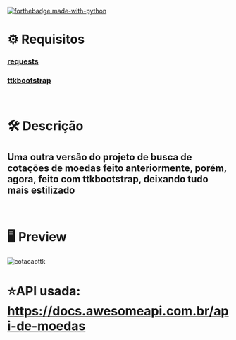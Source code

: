 [![forthebadge made-with-python](http://ForTheBadge.com/images/badges/made-with-python.svg)](https://www.python.org/)


# :gear: Requisitos
### [requests](https://requests.readthedocs.io/en/latest/)
### [ttkbootstrap](https://ttkbootstrap.readthedocs.io/en/latest/)

# <br>:hammer_and_wrench: Descrição
## Uma outra versão do projeto de busca de cotações de moedas feito anteriormente, porém, agora, feito com ttkbootstrap, deixando tudo mais estilizado 

# <br>:desktop_computer: Preview
![cotacaottk](https://github.com/Sinuelo/CotacoesMoedas-Ttkboostrap/assets/98895433/05d3a4d4-a3c6-4cac-b6f6-9a170592a016)

# :star:API usada: https://docs.awesomeapi.com.br/api-de-moedas


